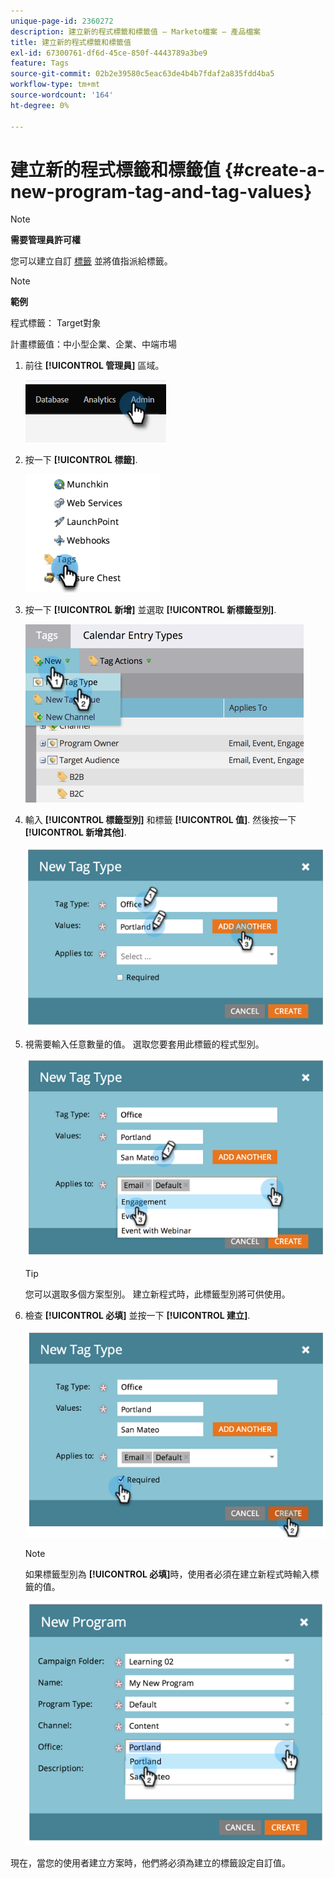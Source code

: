 ```yaml
---
unique-page-id: 2360272
description: 建立新的程式標籤和標籤值 — Marketo檔案 — 產品檔案
title: 建立新的程式標籤和標籤值
exl-id: 67300761-df6d-45ce-850f-4443789a3be9
feature: Tags
source-git-commit: 02b2e39580c5eac63de4b4b7fdaf2a835fdd4ba5
workflow-type: tm+mt
source-wordcount: '164'
ht-degree: 0%

---
```


# 建立新的程式標籤和標籤值 {#create-a-new-program-tag-and-tag-values}

>[!NOTE]
>
>**需要管理員許可權**

您可以建立自訂 [標籤](/help/marketo/product-docs/core-marketo-concepts/programs/working-with-programs/understanding-tags.md) 並將值指派給標籤。

>[!NOTE]
>
>**範例**
>
>程式標籤： Target對象
>
>計畫標籤值：中小型企業、企業、中端市場

1. 前往 **[!UICONTROL 管理員]** 區域。

   ![](assets/create-a-new-program-tag-and-tag-values-1.png)

1. 按一下 **[!UICONTROL 標籤]**.

   ![](assets/create-a-new-program-tag-and-tag-values-2.png)

1. 按一下 **[!UICONTROL 新增]** 並選取 **[!UICONTROL 新標籤型別]**.

   ![](assets/create-a-new-program-tag-and-tag-values-3.png)

1. 輸入 **[!UICONTROL 標籤型別]** 和標籤 **[!UICONTROL 值]**. 然後按一下 **[!UICONTROL 新增其他]**.

   ![](assets/create-a-new-program-tag-and-tag-values-4.png)

1. 視需要輸入任意數量的值。 選取您要套用此標籤的程式型別。

   ![](assets/create-a-new-program-tag-and-tag-values-5.png)

   >[!TIP]
   >
   >您可以選取多個方案型別。 建立新程式時，此標籤型別將可供使用。

1. 檢查 **[!UICONTROL 必填]** 並按一下 **[!UICONTROL 建立]**.

   ![](assets/create-a-new-program-tag-and-tag-values-6.png)

   >[!NOTE]
   >
   >如果標籤型別為 **[!UICONTROL 必填]**&#x200B;時，使用者必須在建立新程式時輸入標籤的值。

   ![](assets/create-a-new-program-tag-and-tag-values-7.png)

現在，當您的使用者建立方案時，他們將必須為建立的標籤設定自訂值。
